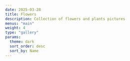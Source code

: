 ```yaml
---
date: 2025-03-28
title: Flowers
description: Collection of flowers and plants pictures
menus: "main"
weight: 4
type: "gallery"
params:
  theme: dark
  sort_order: desc
  sort_by: Name
---
```

